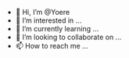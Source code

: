 - 👋 Hi, I’m @Yoere
- 👀 I’m interested in ...
- 🌱 I’m currently learning ...
- 💞️ I’m looking to collaborate on ...
- 📫 How to reach me ...

<!---
Yoere/Yoere is a ✨ special ✨ repository because its `README.md` (this file) appears on your GitHub profile.
You can click the Preview link to take a look at your changes.
--->
